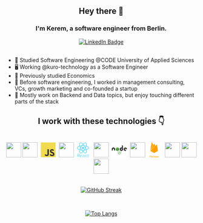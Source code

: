 <div align="center">

## Hey there 👋

### I'm Kerem, a software engineer from Berlin.

<div id="badges">
  <a href="https://www.linkedin.com/in/kerem-ali-kaynak/">
    <img src="https://img.shields.io/badge/LinkedIn-blue?style=for-the-badge&logo=linkedin&logoColor=white" alt="LinkedIn Badge"/>
  </a>
</div>

<br />
<div align="left" >
  
- 🔭  Studied Software Engineering @CODE University of Applied Sciences
- 🖥️  Working @kuro-technology as a Software Engineer
- 🏦  Previously studied Economics
- 🌱  Before software engineering, I worked in management consulting, VCs, growth marketing and co-founded a startup
- 🤔  Mostly work on Backend and Data topics, but enjoy touching different parts of the stack
  
</div>

## I work with these technologies 👇
<br />
<div>
  <img src="https://cdn.jsdelivr.net/gh/devicons/devicon/icons/go/go-original-wordmark.svg" width="40" height="40" />
  <img src="https://cdn.jsdelivr.net/gh/devicons/devicon/icons/python/python-original.svg" width="40" height="40" />&nbsp;
  <img src="https://github.com/devicons/devicon/blob/master/icons/javascript/javascript-original.svg" title="JavaScript" alt="JavaScript" width="40" height="40"/>&nbsp;
  <img src="https://cdn.jsdelivr.net/gh/devicons/devicon/icons/typescript/typescript-original.svg" width="40" height="40" />
  <img src="https://github.com/devicons/devicon/blob/master/icons/react/react-original-wordmark.svg" title="React" alt="React" width="40" height="40"/>&nbsp;
  <img src="https://cdn.jsdelivr.net/gh/devicons/devicon/icons/vuejs/vuejs-original.svg" height="40" width="40" />&nbsp;
  <img src="https://github.com/devicons/devicon/blob/master/icons/nodejs/nodejs-original-wordmark.svg" title="NodeJS" alt="NodeJS" width="40" height="40"/>&nbsp;
  <img src="https://cdn.jsdelivr.net/gh/devicons/devicon/icons/googlecloud/googlecloud-original.svg" width="40" height="40" />
  <img src="https://github.com/devicons/devicon/blob/master/icons/firebase/firebase-plain-wordmark.svg" title="Firebase" alt="Firebase" width="40" height="40"/>&nbsp;
  <img src="https://cdn.jsdelivr.net/gh/devicons/devicon/icons/postgresql/postgresql-original.svg" width="40" height="40" />
  <img src="https://cdn.jsdelivr.net/gh/devicons/devicon/icons/docker/docker-plain.svg" width="40" height="40" />
  <img src="https://cdn.jsdelivr.net/gh/devicons/devicon/icons/terraform/terraform-original.svg" width="40" height="40" />
</div>
<br />

[![GitHub Streak](http://github-readme-streak-stats.herokuapp.com?user=kerem-kaynak&theme=dark&background=000000)](https://git.io/streak-stats)

<br />

[![Top Langs](https://github-readme-stats.vercel.app/api/top-langs/?username=kerem-kaynak&layout=compact&theme=vision-friendly-dark&exclude_repo=pairs-trading-with-ml&hide=html,css)](https://github.com/anuraghazra/github-readme-stats)

</div>

<!--
**kerem-kaynak/kerem-kaynak** is a ✨ _special_ ✨ repository because its `README.md` (this file) appears on your GitHub profile.

Here are some ideas to get you started:

- 🔭 I’m currently working on ...
- 🌱 I’m currently learning ...
- 👯 I’m looking to collaborate on ...
- 🤔 I’m looking for help with ...
- 💬 Ask me about ...
- 📫 How to reach me: ...
- 😄 Pronouns: ...
- ⚡ Fun fact: ...
-->
